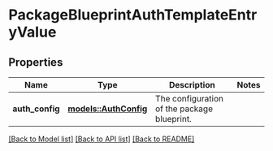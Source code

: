 # PackageBlueprintAuthTemplateEntryValue

## Properties

Name | Type | Description | Notes
------------ | ------------- | ------------- | -------------
**auth_config** | [**models::AuthConfig**](AuthConfig.md) | The configuration of the package blueprint. | 

[[Back to Model list]](../README.md#documentation-for-models) [[Back to API list]](../README.md#documentation-for-api-endpoints) [[Back to README]](../README.md)



